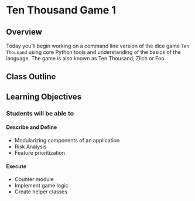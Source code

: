# Ten Thousand Game 1

## Overview

Today you'll begin working on a command line version of the dice game `Ten Thousand` using core Python tools and understanding of the basics of the language. The game is also known as Ten Thousand, Zilch or Foo.

## Class Outline

<!-- To Be Completed By Instructor -->

## Learning Objectives

### Students will be able to

#### Describe and Define

- Modularizing components of an application
- Risk Analysis
- Feature prioritization

#### Execute

- Counter module
- Implement game logic
- Create helper classes


